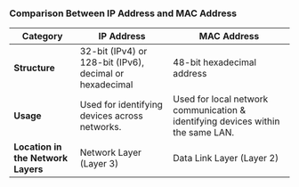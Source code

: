 ### Comparison Between IP Address and MAC Address  

| Category   | IP Address | MAC Address |
|------------|------------|------------|
| **Structure** | 32-bit (IPv4) or 128-bit (IPv6), decimal or hexadecimal| 48-bit hexadecimal address|
| **Usage** | Used for identifying devices across networks.| Used for local network communication & identifying devices within the same LAN.|
| **Location in the Network Layers** |Network Layer (Layer 3)|Data Link Layer (Layer 2)|
